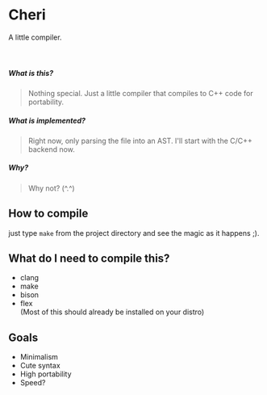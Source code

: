 # Cheri
A little compiler.
<br><br><br>

##### What is this?
> Nothing special. Just a little compiler that compiles to C++ code for portability.

##### What is implemented?
> Right now, only parsing the file into an AST.
I'll start with the C/C++ backend now.

##### Why?
> Why not? (^.^)

## How to compile
just type `make` from the project directory and see the magic as it happens ;).

## What do I need to compile this?
* clang
* make
* bison
* flex  
(Most of this should already be installed on your distro)

## Goals
* Minimalism
* Cute syntax
* High portability
* Speed?
